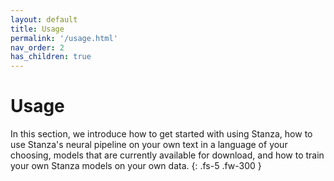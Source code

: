 ```yaml
---
layout: default
title: Usage
permalink: '/usage.html'
nav_order: 2
has_children: true
---
```


# Usage

In this section, we introduce how to get started with using Stanza, how to use Stanza's neural pipeline on your own text in a language of your choosing, models that are currently available for download, and how to train your own Stanza models on your own data.
{: .fs-5 .fw-300 }
